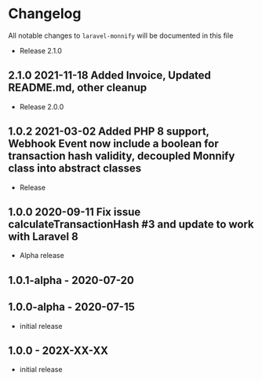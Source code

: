 # Changelog

All notable changes to `laravel-monnify` will be documented in this file

- Release 2.1.0
## 2.1.0 2021-11-18 Added Invoice, Updated README.md, other cleanup

- Release 2.0.0
## 1.0.2 2021-03-02 Added PHP 8 support, Webhook Event now include a boolean for transaction hash validity, decoupled Monnify class into abstract classes

- Release
## 1.0.0 2020-09-11 Fix issue calculateTransactionHash #3 and update to work with Laravel 8

- Alpha release
## 1.0.1-alpha - 2020-07-20

## 1.0.0-alpha - 2020-07-15

- initial release
## 1.0.0 - 202X-XX-XX

- initial release
